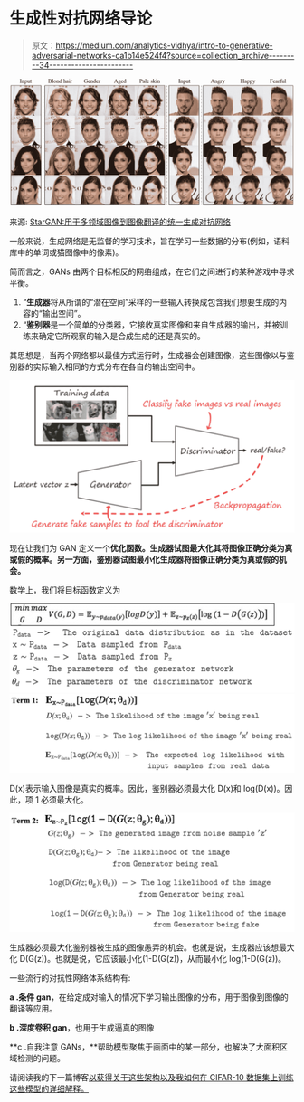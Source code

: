 # 生成性对抗网络导论

> 原文：<https://medium.com/analytics-vidhya/intro-to-generative-adversarial-networks-ca1b14e524f4?source=collection_archive---------34----------------------->

![](img/177ff73bd03f282e3d2fa9a002afc9c1.png)

来源: [StarGAN:用于多领域图像到图像翻译的统一生成对抗网络](https://arxiv.org/pdf/1711.09020.pdf)

一般来说，生成网络是无监督的学习技术，旨在学习一些数据的分布(例如，语料库中的单词或猫图像中的像素)。

简而言之，GANs 由两个目标相反的网络组成，在它们之间进行的某种游戏中寻求平衡。

1.  “**生成器**将从所谓的“潜在空间”采样的一些输入转换成包含我们想要生成的内容的“输出空间”。
2.  “**鉴别器**是一个简单的分类器，它接收真实图像和来自生成器的输出，并被训练来确定它所观察的输入是合成生成的还是真实的。

其思想是，当两个网络都以最佳方式运行时，生成器会创建图像，这些图像以与鉴别器的实际输入相同的方式分布在各自的输出空间中。

![](img/c1a21a81a676ce89ba10677182693130.png)

现在让我们为 GAN 定义一个**优化函数。生成器试图最大化其将图像正确分类为真或假的概率。另一方面，鉴别器试图最小化生成器将图像正确分类为真或假的机会。**

数学上，我们将目标函数定义为

![](img/84c16ee26c8c3146ad9fad36b15787d8.png)![](img/f8b132dfedb91a89390a3367066f2d8c.png)

D(x)表示输入图像是真实的概率。因此，鉴别器必须最大化 D(x)和 log(D(x))。因此，项 1 必须最大化。

![](img/a137eb4386ebf61a5094f0b749cb44a5.png)

生成器必须最大化鉴别器被生成的图像愚弄的机会。也就是说，生成器应该想最大化 D(G(z))。也就是说，它应该最小化(1-D(G(z))，从而最小化 log(1-D(G(z))。

一些流行的对抗性网络体系结构有:

**a .条件 gan**，在给定成对输入的情况下学习输出图像的分布，用于图像到图像的翻译等应用。

**b .深度卷积 gan**，也用于生成逼真的图像

**c .自我注意 GANs，**帮助模型聚焦于画面中的某一部分，也解决了大面积区域检测的问题。

请阅读我的下一篇博客[以获得关于这些架构以及我如何在 CIFAR-10 数据集上训练这些模型的详细解释。](/@shrutibendale/dcgan-cgan-and-sagan-the-cifar-10-dataset-206cbb851327)